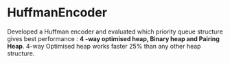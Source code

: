 # HuffmanEncoder 
Developed a Huffman encoder and evaluated which priority queue structure gives best performance : **4 -way optimised heap, Binary heap and Pairing Heap**. 4-way Optimised heap works faster 25% than any other heap structure.
